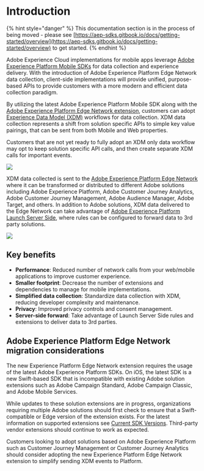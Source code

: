 # Introduction

{% hint style="danger" %}
This documentation section is in the process of being moved - please see [https://aep-sdks.gitbook.io/docs/getting-started/overview](https://aep-sdks.gitbook.io/docs/getting-started/overview) to get started.
{% endhint %}

Adobe Experience Cloud implementations for mobile apps leverage [Adobe Experience Platform Mobile SDKs](http://sdkdocs.com) for data collection and experience delivery. With the introduction of Adobe Experience Platform Edge Network data collection, client-side implementations will provide unified, purpose-based APIs to provide customers with a more modern and efficient data collection paradigm.

By utilizing the latest Adobe Experience Platform Mobile SDK along with the [Adobe Experience Platform Edge Network extension](https://github.com/Adobe-Marketing-Cloud/aep-sdks-documentation/tree/415ad4c45b0bddcb6879a7403d8c2922f154ef8b/getting-started/using-mobile-extensions/adobe-edge/README.md), customers can adopt [Experience Data Model (XDM)](https://experienceleague.adobe.com/docs/experience-platform/xdm/home.html) workflows for data collection. XDM data collection represents a shift from solution specific APIs to simple key value pairings, that can be sent from both Mobile and Web properties.

Customers that are not yet ready to fully adopt an XDM only data workflow may opt to keep solution specific API calls, and then create separate XDM calls for important events.

![](../.gitbook/assets/AEP_Edge_XDMdata.png)

XDM data collected is sent to the [Adobe Experience Platform Edge Network](https://www.adobe.com/experience-platform/experience-platform-edge-network.html) where it can be transformed or distributed to different Adobe solutions including Adobe Experience Platform, Adobe Customer Journey Analytics, Adobe Customer Journey Management, Adobe Audience Manager, Adobe Target, and others. In addition to Adobe solutions, XDM data delivered to the Edge Network can take advantage of [Adobe Experience Platform Launch Server Side](https://experienceleague.adobe.com/docs/launch/using/server-side-info/server-side-overview.html?lang=en#server-side-info), where rules can be configured to forward data to 3rd party solutions.

![](../.gitbook/assets/AEP_Edge_dataflow.png)

## Key benefits

* **Performance**: Reduced number of network calls from your web/mobile applications to improve customer experience.
* **Smaller footprint**: Decrease the number of extensions and dependencies to manage for mobile implementations.
* **Simplified data collection**: Standardize data collection with XDM, reducing developer complexity and maintenance.
* **Privacy**: Improved privacy controls and consent management.
* **Server-side forward**: Take advantage of Launch Server Side rules and extensions to deliver data to 3rd parties.

## Adobe Experience Platform Edge Network migration considerations

The new Experience Platform Edge Network extension requires the usage of the latest Adobe Experience Platform SDKs. On iOS, the latest SDK is a new Swift-based SDK that is incompatible with existing Adobe solution extensions such as Adobe Campaign Standard, Adobe Campaign Classic, and Adobe Mobile Services. 

While updates to these solution extensions are in progress, organizations requiring multiple Adobe solutions should first check to ensure that a Swift-compatible or Edge version of the extension exists. For the latest information on supported extensions see [Current SDK Versions](). Third-party vendor extensions should continue to work as expected.

Customers looking to adopt solutions based on Adobe Experience Platform such as Customer Journey Management or Customer Journey Analytics should consider adopting the new Experience Platform Edge Network extension to simplify sending XDM events to Platform.

